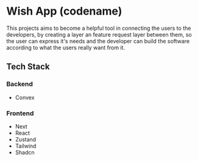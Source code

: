 # Wish App (codename)

This projects aims to become a helpful tool in connecting the users to the developers, by creating a layer an feature request layer between them, so the user can express it's needs and the developer can build the software according to what the users really want from it.

## Tech Stack
### Backend
- Convex
### Frontend
- Next
- React
- Zustand
- Tailwind
- Shadcn
